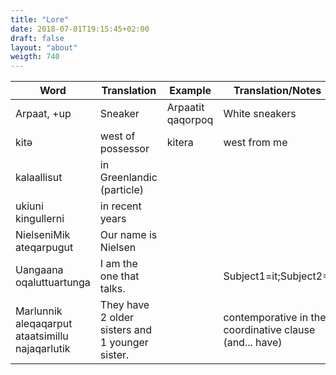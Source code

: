 ```yaml
---
title: "Lore"
date: 2018-07-01T19:15:45+02:00
draft: false
layout: "about"
weigth: 740
---
```


| Word               | Translation               | Example           | Translation/Notes |
|--------------------|---------------------------|-------------------|---------------------|
| Arpaat, +up        | Sneaker                   | Arpaatit qaqorpoq | White sneakers      |
| kitǝ               | west of possessor         | kitera            | west from me        |
| kalaallisut        | in Greenlandic (particle) |                   |                     |
| ukiuni kingullerni | in recent years           |                   |                     |
| NielseniMik ateqarpugut|Our name is Nielsen    |                   |                     |
| Uangaana oqaluttuartunga|I am the one that talks.|                 |Subject1=it;Subject2=I|
|Marlunnik aleqaqarput ataatsimillu najaqarlutik|They have 2 older sisters and 1 younger sister.||contemporative in the coordinative clause (and... have)|
